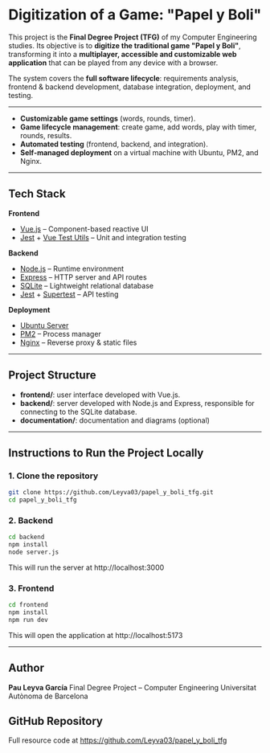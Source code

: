 # Digitization of a Game: "Papel y Boli"

This project is the **Final Degree Project (TFG)** of my Computer Engineering studies. Its objective is to **digitize the traditional game "Papel y Boli"**, transforming it into a **multiplayer, accessible and customizable web application** that can be played from any device with a browser.

The system covers the **full software lifecycle**: requirements analysis, frontend & backend development, database integration, deployment, and testing.

---

- **Customizable game settings** (words, rounds, timer).  
- **Game lifecycle management**: create game, add words, play with timer, rounds, results.  
- **Automated testing** (frontend, backend, and integration).  
- **Self-managed deployment** on a virtual machine with Ubuntu, PM2, and Nginx.

---

## Tech Stack  

**Frontend**  
- [Vue.js](https://vuejs.org/) – Component-based reactive UI  
- [Jest](https://jestjs.io/) + [Vue Test Utils](https://test-utils.vuejs.org/) – Unit and integration testing  

**Backend**  
- [Node.js](https://nodejs.org/) – Runtime environment  
- [Express](https://expressjs.com/) – HTTP server and API routes  
- [SQLite](https://www.sqlite.org/) – Lightweight relational database  
- [Jest](https://jestjs.io/) + [Supertest](https://www.npmjs.com/package/supertest) – API testing  

**Deployment**  
- [Ubuntu Server](https://ubuntu.com/)  
- [PM2](https://pm2.keymetrics.io/) – Process manager  
- [Nginx](https://nginx.org/) – Reverse proxy & static files  

---

## Project Structure

- **frontend/**: user interface developed with Vue.js.
- **backend/**: server developed with Node.js and Express, responsible for connecting to the SQLite database.
- **documentation/**: documentation and diagrams (optional)

---

## Instructions to Run the Project Locally

### 1. Clone the repository  

```bash
git clone https://github.com/Leyva03/papel_y_boli_tfg.git
cd papel_y_boli_tfg
```

### 2. Backend

```bash
cd backend
npm install
node server.js
```
This will run the server at http://localhost:3000

### 3. Frontend

```bash
cd frontend
npm install
npm run dev
```
This will open the application at http://localhost:5173

---

## Author

**Pau Leyva García**
Final Degree Project – Computer Engineering
Universitat Autònoma de Barcelona

## GitHub Repository

Full resource code at https://github.com/Leyva03/papel_y_boli_tfg
